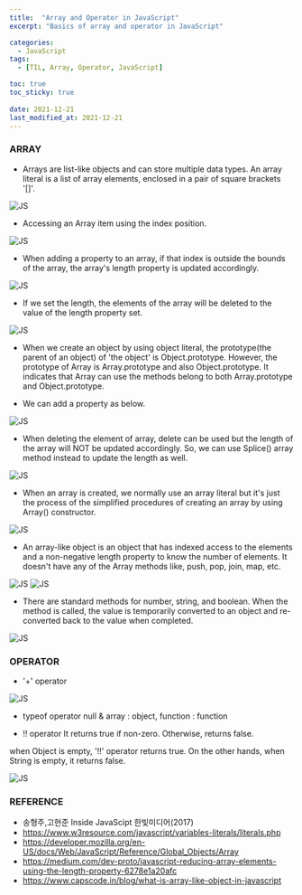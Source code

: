 ```yaml
---
title:  "Array and Operator in JavaScript"
excerpt: "Basics of array and operator in JavaScript"

categories:
  - JavaScript
tags:
  - [TIL, Array, Operator, JavaScript]

toc: true
toc_sticky: true
 
date: 2021-12-21
last_modified_at: 2021-12-21
---
```

### ARRAY
* Arrays are list-like objects and can store multiple data types. An array literal is a list of array elements, enclosed in a pair of square brackets '[]'.

![JS](/img/JavaScript/js1/2021-12-21-JS1-1.jpg)

* Accessing an Array item using the index position.

![JS](/img/JavaScript/js1/2021-12-21-JS1-2.jpg)

* When adding a property to an array, if that index is outside the bounds of the array, the array's length property is updated accordingly.

![JS](/img/JavaScript/js1/2021-12-21-JS1-3.jpg)

* If we set the length, the elements of the array will be deleted to the value of the length property set.

![JS](/img/JavaScript/js1/2021-12-21-JS1-4.jpg)

* When we create an object by using object literal, the prototype(the parent of an object) of 'the object' is Object.prototype. However, the prototype of Array is Array.prototype and also Object.prototype. It indicates that Array can use the methods belong to both Array.prototype and Object.prototype.

* We can add a property as below.

![JS](/img/JavaScript/js1/2021-12-21-JS1-5.jpg)

* When deleting the element of array, delete can be used but the length of the array will NOT be updated accordingly. So, we can use Splice() array method instead to update the length as well. 

![JS](/img/JavaScript/js1/2021-12-21-JS1-6.jpg)

* When an array is created, we normally use an array literal but it's just the process of the simplified procedures of creating an array by using Array() constructor.

![JS](/img/JavaScript/js1/2021-12-21-JS1-7.jpg)

*  An array-like object is an object that has indexed access to the elements and a non-negative length property to know the number of elements. It doesn't have any of the Array methods like, push, pop, join, map, etc.

![JS](/img/JavaScript/js1/2021-12-21-JS1-8.jpg)
![JS](/img/JavaScript/js1/2021-12-21-JS1-9.jpg)

* There are standard methods for number, string, and boolean. When the method is called, the value is temporarily converted to an object and re-converted back to the value when completed. 

![JS](/img/JavaScript/js1/2021-12-21-JS1-10.jpg)

### OPERATOR
* '+' operator

![JS](/img/JavaScript/js1/2021-12-21-JS1-11.jpg)

* typeof operator
null & array : object, function : function

* !! operator
It returns true if non-zero. Otherwise, returns false.

when Object is empty, '!!' operator returns true. On the other hands, when String is empty, it returns false.

![JS](/img/JavaScript/js1/2021-12-21-JS1-12.jpg)

### REFERENCE 
* 송형주,고현준 Inside JavaScipt 한빛미디어(2017)
* https://www.w3resource.com/javascript/variables-literals/literals.php
* https://developer.mozilla.org/en-US/docs/Web/JavaScript/Reference/Global_Objects/Array
* https://medium.com/dev-proto/javascript-reducing-array-elements-using-the-length-property-6278e1a20afc
* https://www.capscode.in/blog/what-is-array-like-object-in-javascript
